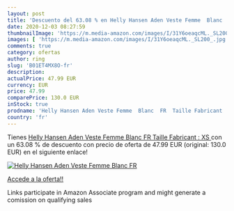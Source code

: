 ```yaml
---
layout: post
title: 'Descuento del 63.08 % en Helly Hansen Aden Veste Femme  Blanc  FR'
date: 2020-12-03 08:27:59
thumbnailImage: 'https://m.media-amazon.com/images/I/31Y6oeaqcML._SL200_.jpg'
images: [ 'https://m.media-amazon.com/images/I/31Y6oeaqcML._SL200_.jpg' ]
comments: true
category: ofertas
author: ring
slug: 'B01ET4MX8O-fr'
description:
actualPrice: 47.99 EUR
currency: EUR
price: 47.99
comparePrice: 130.0 EUR
inStock: true
prodname: 'Helly Hansen Aden Veste Femme  Blanc  FR  Taille Fabricant : XS '
country: 'fr'
---
```


Tienes [Helly Hansen Aden Veste Femme  Blanc  FR  Taille Fabricant : XS ](https://www.amazon.fr/dp/B01ET4MX8O/?tag=tolees0d-21) con un 63.08 % de descuento con precio de oferta de 47.99 EUR (original: 130.0 EUR) en el siguiente enlace!

[![Helly Hansen Aden Veste Femme  Blanc  FR](https://m.media-amazon.com/images/I/31Y6oeaqcML._SL200_.jpg)](https://www.amazon.fr/dp/B01ET4MX8O/?tag=tolees0d-21)

[Accede a la oferta!!](https://www.amazon.fr/dp/B01ET4MX8O/?tag=tolees0d-21)

Links participate in Amazon Associate program and might generate a comission on qualifying sales


